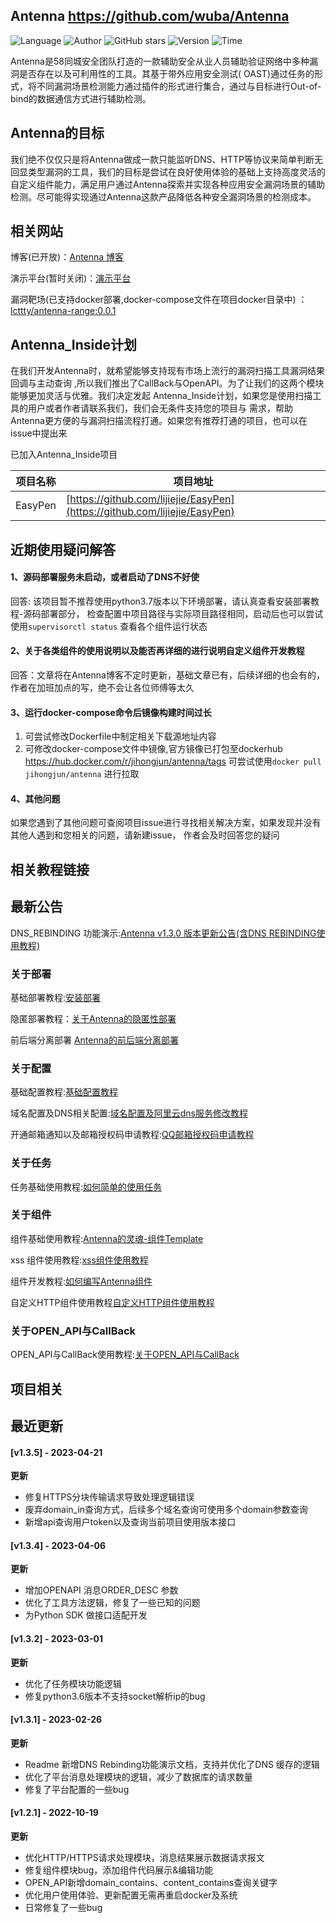 ## Antenna <https://github.com/wuba/Antenna>
<!--auto_detail_badge_begin_0b490ffb61b26b45de3ea5d7dd8a582e-->
![Language](https://img.shields.io/badge/Language-Python-blue)
![Author](https://img.shields.io/badge/Author-wuba-orange)
![GitHub stars](https://img.shields.io/github/stars/wuba/Antenna.svg?style=flat&logo=github)
![Version](https://img.shields.io/badge/Version-V1.3.5-red)
![Time](https://img.shields.io/badge/Join-20220914-green)
<!--auto_detail_badge_end_fef74f2d7ea73fcc43ff78e05b1e7451-->

Antenna是58同城安全团队打造的一款辅助安全从业人员辅助验证网络中多种漏洞是否存在以及可利用性的工具。其基于带外应用安全测试(
OAST)通过任务的形式，将不同漏洞场景检测能力通过插件的形式进行集合，通过与目标进行Out-of-bind的数据通信方式进行辅助检测。

## Antenna的目标

我们绝不仅仅只是将Antenna做成一款只能监听DNS、HTTP等协议来简单判断无回显类型漏洞的工具，我们的目标是尝试在良好使用体验的基础上支持高度灵活的自定义组件能力，满足用户通过Antenna探索并实现各种应用安全漏洞场景的辅助检测。尽可能得实现通过Antenna这款产品降低各种安全漏洞场景的检测成本。

## 相关网站

博客(已开放)：[Antenna 博客](http://blog.antenna.cool/docs/intro)

演示平台(暂时关闭)：[演示平台](http://jiemuzu.cn)

漏洞靶场(已支持docker部署,docker-compose文件在项目docker目录中)
：[lcttty/antenna-range:0.0.1](https://github.com/wuba/Antenna/blob/main/docker/docker-compose-range.yaml)

## Antenna_Inside计划

在我们开发Antenna时，就希望能够支持现有市场上流行的漏洞扫描工具漏洞结果回调与主动查询
,所以我们推出了CallBack与OpenAPI。为了让我们的这两个模块能够更加灵活与优雅。我们决定发起
Antenna_Inside计划，如果您是使用扫描工具的用户或者作者请联系我们，我们会无条件支持您的项目与
需求，帮助Antenna更方便的与漏洞扫描流程打通。如果您有推荐打通的项目，也可以在issue中提出来

已加入Antenna_Inside项目

| 项目名称       | 项目地址                                                                       |
|------------|----------------------------------------------------------------------------|
| EasyPen    | [https://github.com/lijiejie/EasyPen](https://github.com/lijiejie/EasyPen) |

## 近期使用疑问解答

#### 1、源码部署服务未启动，或者启动了DNS不好使

回答: 该项目暂不推荐使用python3.7版本以下环境部署，请认真查看安装部署教程-源码部署部分，
检查配置中项目路径与实际项目路径相同，启动后也可以尝试使用`supervisorctl status`
查看各个组件运行状态

#### 2、关于各类组件的使用说明以及能否再详细的进行说明自定义组件开发教程

回答：文章将在Antenna博客不定时更新，基础文章已有，后续详细的也会有的，作者在加班加点的写，绝不会让各位师傅等太久

#### 3、运行docker-compose命令后镜像构建时间过长

1. 可尝试修改Dockerfile中制定相关下载源地址内容
2. 可修改docker-compose文件中镜像,官方镜像已打包至dockerhub https://hub.docker.com/r/jihongjun/antenna/tags
可尝试使用`docker pull jihongjun/antenna` 进行拉取

#### 4、其他问题
如果您遇到了其他问题可查阅项目issue进行寻找相关解决方案，如果发现并没有其他人遇到和您相关的问题，请新建issue，
作者会及时回答您的疑问

## 相关教程链接

## 最新公告

DNS_REBINDING 功能演示:[Antenna v1.3.0 版本更新公告(含DNS REBINDING使用教程)](http://blog.antenna.cool/blog/V1.3.0%20update)

### 关于部署

基础部署教程:[安装部署](http://blog.antenna.cool/docs/intro)

隐匿部署教程：[关于Antenna的隐匿性部署](http://blog.antenna.cool/blog/%20%20Secrecy)

前后端分离部署 [Antenna的前后端分离部署](http://blog.antenna.cool/blog/client_server)

### 关于配置

基础配置教程:[基础配置教程](http://blog.antenna.cool/docs/%E5%85%B3%E4%BA%8E%E9%85%8D%E7%BD%AE/config)

域名配置及DNS相关配置:[域名配置及阿里云dns服务修改教程](http://blog.antenna.cool/docs/%E5%85%B3%E4%BA%8E%E9%85%8D%E7%BD%AE/DNS)

开通邮箱通知以及邮箱授权码申请教程:[QQ邮箱授权码申请教程](https://service.mail.qq.com/cgi-bin/help?subtype=1&id=28&no=1001256)

### 关于任务

任务基础使用教程:[如何简单的使用任务](http://blog.antenna.cool/docs/%E5%85%B3%E4%BA%8E%E4%BB%BB%E5%8A%A1/task)

### 关于组件

组件基础使用教程:[Antenna的灵魂-组件Template](http://blog.antenna.cool/docs/%E5%85%B3%E4%BA%8E%E7%BB%84%E4%BB%B6/template)

xss 组件使用教程:[xss组件使用教程](http://blog.antenna.cool/docs/%E5%85%B3%E4%BA%8E%E7%BB%84%E4%BB%B6/xss)

组件开发教程:[如何编写Antenna组件](http://blog.antenna.cool/docs/%E5%85%B3%E4%BA%8E%E7%BB%84%E4%BB%B6/template_demo)

自定义HTTP组件使用教程[自定义HTTP组件使用教程](http://blog.antenna.cool/docs/%E5%85%B3%E4%BA%8E%E7%BB%84%E4%BB%B6/custom_http)

### 关于OPEN_API与CallBack

OPEN_API与CallBack使用教程:[关于OPEN_API与CallBack](http://blog.antenna.cool/docs/api_back)

<!--auto_detail_active_begin_e1c6fb434b6f0baf6912c7a1934f772b-->
## 项目相关


## 最近更新

#### [v1.3.5] - 2023-04-21

**更新**  
- 修复HTTPS分块传输请求导致处理逻辑错误  
- 废弃domain_in查询方式，后续多个域名查询可使用多个domain参数查询  
- 新增api查询用户token以及查询当前项目使用版本接口

#### [v1.3.4] - 2023-04-06

**更新**  
- 增加OPENAPI 消息ORDER_DESC 参数  
- 优化了工具方法逻辑，修复了一些已知的问题  
- 为Python SDK 做接口适配开发

#### [v1.3.2] - 2023-03-01

**更新**  
- 优化了任务模块功能逻辑  
- 修复python3.6版本不支持socket解析ip的bug

#### [v1.3.1] - 2023-02-26

**更新**  
- Readme 新增DNS Rebinding功能演示文档，支持并优化了DNS 缓存的逻辑  
- 优化了平台消息处理模块的逻辑，减少了数据库的请求数量  
- 修复了平台配置的一些bug

#### [v1.2.1] - 2022-10-19

**更新**  
- 优化HTTP/HTTPS请求处理模块，消息结果展示数据请求报文  
- 修复组件模块bug，添加组件代码展示&编辑功能  
- OPEN_API新增domain_contains、content_contains查询关键字  
- 优化用户使用体验、更新配置无需再重启docker及系统  
- 日常修复了一些bug

<!--auto_detail_active_end_f9cf7911015e9913b7e691a7a5878527-->
